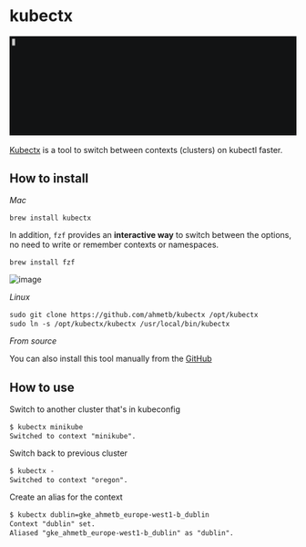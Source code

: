 # kubectx

![image](../static/kubectx.gif)

[Kubectx](https://github.com/ahmetb/kubectx) is a tool to switch between contexts (clusters) on kubectl faster.

## How to install

*Mac*

```shell
brew install kubectx
```

In addition, `fzf` provides an **interactive way** to switch between the options, no need to write or remember contexts or namespaces.

```shell
brew install fzf
```

![image](../static/kubectx-fzf.gif)

*Linux*

```shell
sudo git clone https://github.com/ahmetb/kubectx /opt/kubectx
sudo ln -s /opt/kubectx/kubectx /usr/local/bin/kubectx
```

*From source*

You can also install this tool manually from the [GitHub](https://github.com/ahmetb/kubectx/releases)

## How to use

Switch to another cluster that's in kubeconfig

```shell
$ kubectx minikube
Switched to context "minikube".
```

Switch back to previous cluster

```shell
$ kubectx -
Switched to context "oregon".
```

Create an alias for the context

```shell
$ kubectx dublin=gke_ahmetb_europe-west1-b_dublin
Context "dublin" set.
Aliased "gke_ahmetb_europe-west1-b_dublin" as "dublin".
```